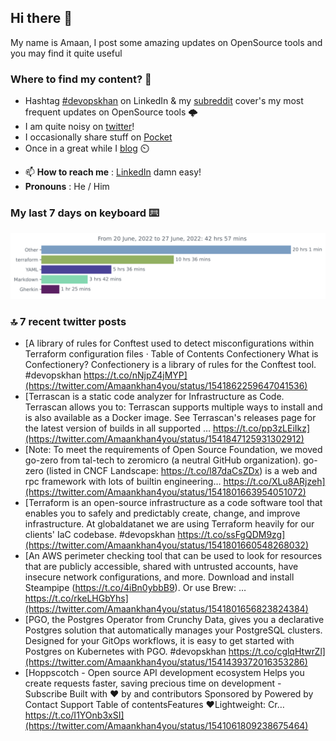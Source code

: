 <!--- [![Hits](https://hits.seeyoufarm.com/api/count/incr/badge.svg?url=https%3A%2F%2Fgithub.com%2Fakhan4u%2Fhit-counter&count_bg=%2379C83D&title_bg=%23555555&icon=&icon_color=%23E7E7E7&title=visits&edge_flat=false)](https://hits.seeyoufarm.com) --->

## Hi there 👋

My name is Amaan, I post some amazing updates on OpenSource tools and you may find it quite useful

### Where to find my content? 🤔

* Hashtag [#devopskhan](https://www.linkedin.com/feed/hashtag/devopskhan/) on LinkedIn & my [subreddit](https://www.reddit.com/r/devopskhan/) cover's my most frequent updates on OpenSource tools 🌩️
* I am quite noisy on [twitter](https://twitter.com/Amaankhan4you)!
* I occasionally share stuff on [Pocket](https://getpocket.com/@ej6g8d1dp2829A16a9Tf5d4T6bAMp3d8791rejDe86yem3bm4e14ex4fT4dluk29)
* Once in a great while I [blog](https://linuxparrot.com/) ⏲️


- 📫 **How to reach me** : [LinkedIn](https://www.linkedin.com/in/amaan-khan-linux-ninja) damn easy!
- **Pronouns** : He / Him

### My last 7 days on keyboard ⌨️

<img src="https://github.com/akhan4u/akhan4u/blob/main/images/stat.svg" alt="Amaan's Wakatime Activity!"/>

### 🔝 7 recent twitter posts
<!-- DEVDOJO:START -->
- [A library of rules for Conftest used to detect misconfigurations within Terraform configuration files · Table of Contents Confectionery What is Confectionery? Confectionery is a library of rules for the Conftest tool. #devopskhan https://t.co/nNjpZ4jMYP](https://twitter.com/Amaankhan4you/status/1541862259647041536)
- [Terrascan is a static code analyzer for Infrastructure as Code. Terrascan allows you to: Terrascan supports multiple ways to install and is also available as a Docker image. See Terrascan&#39;s releases page for the latest version of builds in all supported … https://t.co/pp3zLEiIkz](https://twitter.com/Amaankhan4you/status/1541847125931302912)
- [Note: To meet the requirements of Open Source Foundation, we moved go-zero from tal-tech to zeromicro &lpar;a neutral GitHub organization&rpar;. go-zero &lpar;listed in CNCF Landscape: https://t.co/l87daCsZDx&rpar; is a web and rpc framework with lots of builtin engineering… https://t.co/XLu8ARjzeh](https://twitter.com/Amaankhan4you/status/1541801663954051072)
- [Terraform is an open-source infrastructure as a code software tool that enables you to safely and predictably create, change, and improve infrastructure. At globaldatanet we are using Terraform heavily for our clients&#39; IaC codebase. #devopskhan https://t.co/ssFgQDM9zg](https://twitter.com/Amaankhan4you/status/1541801660548268032)
- [An AWS perimeter checking tool that can be used to look for resources that are publicly accessible, shared with untrusted accounts, have insecure network configurations, and more. Download and install Steampipe &lpar;https://t.co/4iBn0ybbB9&rpar;. Or use Brew: … https://t.co/rkeLHGbYhs](https://twitter.com/Amaankhan4you/status/1541801656823824384)
- [PGO, the Postgres Operator from Crunchy Data, gives you a declarative Postgres solution that automatically manages your PostgreSQL clusters. Designed for your GitOps workflows, it is easy to get started with Postgres on Kubernetes with PGO. #devopskhan https://t.co/cglqHtwrZl](https://twitter.com/Amaankhan4you/status/1541439372016353286)
- [Hoppscotch - Open source API development ecosystem Helps you create requests faster, saving precious time on development - Subscribe Built with ❤︎ by and contributors Sponsored by Powered by Contact Support Table of contentsFeatures ❤️Lightweight: Cr… https://t.co/I1YOnb3xSI](https://twitter.com/Amaankhan4you/status/1541061809238675464)
<!-- DEVDOJO:END -->

<!-- ![Amaan's GitHub stats](https://github-readme-stats.vercel.app/api?username=akhan4u&count_private=true&show_icons=true&hide=contribs) -->
